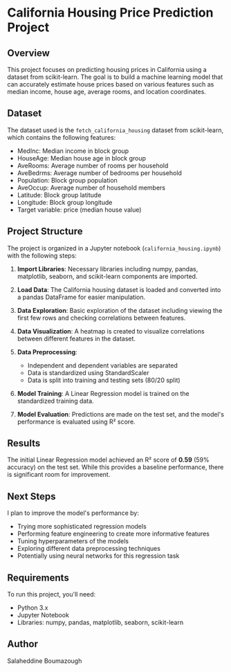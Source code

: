 # California Housing Price Prediction Project

## Overview
This project focuses on predicting housing prices in California using a dataset from scikit-learn. The goal is to build a machine learning model that can accurately estimate house prices based on various features such as median income, house age, average rooms, and location coordinates.

## Dataset
The dataset used is the `fetch_california_housing` dataset from scikit-learn, which contains the following features:
- MedInc: Median income in block group
- HouseAge: Median house age in block group
- AveRooms: Average number of rooms per household
- AveBedrms: Average number of bedrooms per household
- Population: Block group population
- AveOccup: Average number of household members
- Latitude: Block group latitude
- Longitude: Block group longitude
- Target variable: price (median house value)

## Project Structure
The project is organized in a Jupyter notebook (`california_housing.ipynb`) with the following steps:

1. **Import Libraries**: Necessary libraries including numpy, pandas, matplotlib, seaborn, and scikit-learn components are imported.

2. **Load Data**: The California housing dataset is loaded and converted into a pandas DataFrame for easier manipulation.

3. **Data Exploration**: Basic exploration of the dataset including viewing the first few rows and checking correlations between features.

4. **Data Visualization**: A heatmap is created to visualize correlations between different features in the dataset.

5. **Data Preprocessing**: 
   - Independent and dependent variables are separated
   - Data is standardized using StandardScaler
   - Data is split into training and testing sets (80/20 split)

6. **Model Training**: A Linear Regression model is trained on the standardized training data.

7. **Model Evaluation**: Predictions are made on the test set, and the model's performance is evaluated using R² score.

## Results
The initial Linear Regression model achieved an R² score of **0.59** (59% accuracy) on the test set. While this provides a baseline performance, there is significant room for improvement.

## Next Steps
I plan to improve the model's performance by:
- Trying more sophisticated regression models
- Performing feature engineering to create more informative features
- Tuning hyperparameters of the models
- Exploring different data preprocessing techniques
- Potentially using neural networks for this regression task

## Requirements
To run this project, you'll need:
- Python 3.x
- Jupyter Notebook
- Libraries: numpy, pandas, matplotlib, seaborn, scikit-learn

## Author
Salaheddine Boumazough
